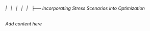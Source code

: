 ###### |   |   |   |   |   ├──  Incorporating Stress Scenarios into Optimization

*Add content here*
